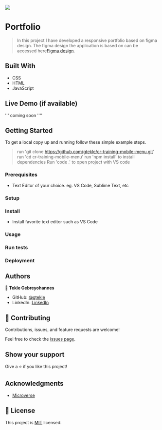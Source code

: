 ![](https://img.shields.io/badge/Microverse-blueviolet)

# Portfolio

> In this project I have developed a responsive portfolio based on figma design. The figma design the application is based on can be accessed here[Figma design](https://www.figma.com/file/t3EJUCAEViw3QasuJLPLVT/Microverse-Student-Potfolio-Templates-Main?node-id=1%3A1471).


## Built With

- CSS
- HTML
- JavaScript

## Live Demo (if available)

  ''' coming soon ''''


## Getting Started

To get a local copy up and running follow these simple example steps.

> run 'git clone https://github.com/gtekle/cr-training-mobile-menu.git'
> run 'cd cr-training-mobile-menu'
> run 'npm install' to install dependencies
> Run 'code .' to open project with VS code

### Prerequisites
  - Text Editor of your choice. eg. VS Code, Sublime Text, etc

### Setup

### Install
  - Install favorite text editor such as VS Code


### Usage

### Run tests

### Deployment


## Authors

👤 **Tekle Gebreyohannes**

- GitHub: [@gtekle](https://github.com/gtekle)
- LinkedIn: [LinkedIn](https://linkedin.com/in/gtekle)

## 🤝 Contributing

Contributions, issues, and feature requests are welcome!

Feel free to check the [issues page](../../issues/).

## Show your support

Give a ⭐️ if you like this project!

## Acknowledgments

- [Microverse](https://www.microverse.org/)

## 📝 License

This project is [MIT](./MIT.md) licensed.
